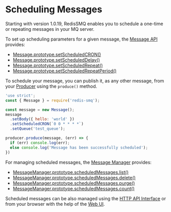 # Scheduling Messages

Starting with version 1.0.19, RedisSMQ enables you to schedule a one-time or repeating messages in your MQ server.

To set up scheduling parameters for a given message, the [Message API](/docs/api/message.md) provides:

* [Message.prototype.setScheduledCRON()](/docs/api/message.md#messageprototypesetscheduledcron)
* [Message.prototype.setScheduledDelay()](/docs/api/message.md#messageprototypesetscheduleddelay)
* [Message.prototype.setScheduledRepeat()](/docs/api/message.md#messageprototypesetscheduledrepeat)
* [Message.prototype.setScheduledRepeatPeriod()](/docs/api/message.md#messageprototypesetscheduledrepeatperiod)

To schedule your message, you can publish it, as any other message, from your [Producer](/docs/api/producer.md#producerprototypeproduce) 
using the `produce()` method.

```javascript
'use strict';
const { Message } = require('redis-smq');

const message = new Message();
message
  .setBody({ hello: 'world' })
  .setScheduledCRON(`0 0 * * * *`)
  .setQueue('test_queue');

producer.produce(message, (err) => {
  if (err) console.log(err);
  else console.log('Message has been successfully scheduled');
})
```

For managing scheduled messages, the [Message Manager](/docs/api/message-manager.md) provides:

* [MessageManager.prototype.scheduledMessages.list()](/docs/api/message-manager.md#messagemanagerprototypescheduledmessageslist)
* [MessageManager.prototype.scheduledMessages.delete()](/docs/api/message-manager.md#messagemanagerprototypescheduledmessagesdelete)
* [MessageManager.prototype.scheduledMessages.purge()](/docs/api/message-manager.md#messagemanagerprototypescheduledmessagespurge)
* [MessageManager.prototype.scheduledMessages.count()](/docs/api/message-manager.md#messagemanagerprototypescheduledmessagescount)

Scheduled messages can be also managed using the [HTTP API Interface](https://github.com/weyoss/redis-smq-monitor) or from your browser with the help of the [Web UI](https://github.com/weyoss/redis-smq-monitor-client).